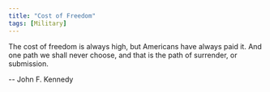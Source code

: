 ```yaml
---
title: "Cost of Freedom"
tags: [Military]
---
```


The cost of freedom is always high, but Americans have always paid it. And one path we shall never choose, and that is the path of surrender, or submission.

-- John F. Kennedy
